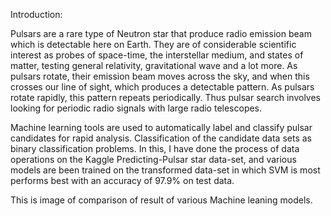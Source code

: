 Introduction:

Pulsars are a rare type of Neutron star that produce radio emission beam which is detectable here on Earth. They are of considerable scientific interest as probes of space-time, the interstellar medium, and states of matter, testing general relativity, gravitational wave and a lot more. As pulsars rotate, their emission beam moves across the sky, and when this crosses our line of sight, which produces a detectable pattern. As pulsars rotate rapidly, this pattern repeats periodically. Thus pulsar search involves looking for periodic radio signals with large radio telescopes.


Machine learning tools are used to automatically label and classify pulsar candidates for rapid analysis. Classification of the candidate data sets as binary classification problems. In this, I have done the process of data operations on the Kaggle Predicting-Pulsar star data-set, and various models are been trained on the transformed data-set in which SVM is most performs best with an accuracy of 97.9% on test data.

This is image of comparison of result of various Machine leaning models.

